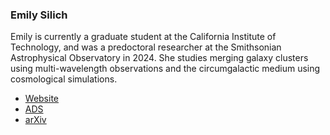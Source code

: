 ### Emily Silich

Emily is currently a graduate student at the California Institute of Technology, and was a predoctoral researcher at the Smithsonian Astrophysical Observatory in 2024. She studies merging galaxy clusters using multi-wavelength observations and the circumgalactic medium using cosmological simulations. 

* [Website](https://emsilich.github.io)
* [ADS](https://ui.adsabs.harvard.edu/search/q=%20author%3A%22silich%2C%20e%22&sort=date%20desc%2C%20bibcode%20desc&p_=0)
* [arXiv](https://arxiv.org/search/advanced?advanced=&terms-0-operator=AND&terms-0-term=silich%2C+emily&terms-0-field=author&terms-1-operator=OR&terms-1-term=silich%2C+e.+m.&terms-1-field=author&classification-physics=y&classification-physics_archives=astro-ph&classification-include_cross_list=include&date-filter_by=all_dates&date-year=&date-from_date=&date-to_date=&date-date_type=submitted_date&abstracts=show&size=50&order=-announced_date_first)